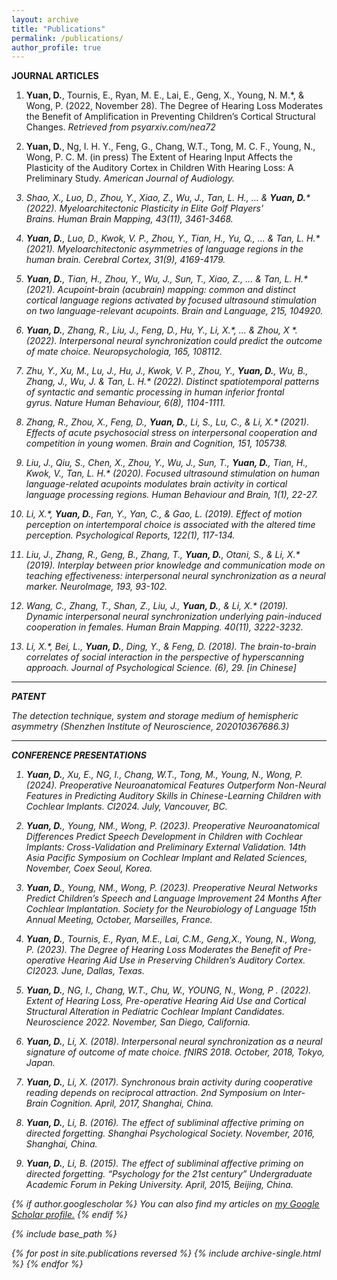 ```yaml
---
layout: archive
title: "Publications"
permalink: /publications/
author_profile: true
---
```

**JOURNAL ARTICLES**

1.  **Yuan, D.**, Tournis, E., Ryan, M. E., Lai, E., Geng, X., Young, N. M.*, & Wong, P. (2022, November 28). The Degree of Hearing Loss Moderates the Benefit of Amplification in Preventing Children’s Cortical Structural Changes. <i>Retrieved from psyarxiv.com/nea72</i>

2. **Yuan, D.**, Ng, I. H. Y., Feng, G., Chang, W.T., Tong, M. C. F., Young, N., Wong, P. C. M. (in press) The Extent of Hearing Input Affects the Plasticity of the Auditory Cortex in Children With Hearing Loss: A Preliminary Study. <i>American Journal of Audiology<i>.

3. Shao, X., Luo, D., Zhou, Y., Xiao, Z., Wu, J., Tan, L. H., ... & **Yuan, D.*** (2022). Myeloarchitectonic Plasticity in Elite Golf Players' Brains. <i>Human Brain Mapping</i>, 43(11), 3461-3468.

4. **Yuan, D.**, Luo, D., Kwok, V. P., Zhou, Y., Tian, H., Yu, Q., ... & Tan, L. H.* (2021). Myeloarchitectonic asymmetries of language regions in the human brain. <i>Cerebral Cortex</i>, 31(9), 4169-4179.

5. **Yuan, D.**, Tian, H., Zhou, Y., Wu, J., Sun, T., Xiao, Z., ... & Tan, L. H.* (2021). Acupoint-brain (acubrain) mapping: common and distinct cortical language regions activated by focused ultrasound stimulation on two language-relevant acupoints. <i>Brain and Language</i>, 215, 104920.

6. **Yuan, D.**, Zhang, R., Liu, J., Feng, D., Hu, Y., Li, X.*, ... & Zhou, X *. (2022). Interpersonal neural synchronization could predict the outcome of mate choice. <i>Neuropsychologia</i>, 165, 108112.

7. Zhu, Y., Xu, M., Lu, J., Hu, J., Kwok, V. P., Zhou, Y., **Yuan, D.**, Wu, B., Zhang, J., Wu, J. & Tan, L. H.* (2022). Distinct spatiotemporal patterns of syntactic and semantic processing in human inferior frontal gyrus. <i>Nature Human Behaviour</i>, 6(8), 1104-1111.

8. Zhang, R., Zhou, X., Feng, D., **Yuan, D.**, Li, S., Lu, C., & Li, X.* (2021). Effects of acute psychosocial stress on interpersonal cooperation and competition in young women. <i>Brain and Cognition</i>, 151, 105738.

9. Liu, J., Qiu, S., Chen, X., Zhou, Y., Wu, J., Sun, T., **Yuan, D.**, Tian, H., Kwok, V., Tan, L. H.* (2020). Focused ultrasound stimulation on human language-related acupoints modulates brain activity in cortical language processing regions. <i>Human Behaviour and Brain</i>, 1(1), 22-27.

10. Li, X.*, **Yuan, D.**, Fan, Y., Yan, C., & Gao, L. (2019). Effect of motion perception on intertemporal choice is associated with the altered time perception. <i>Psychological Reports</i>, 122(1), 117-134.

11. Liu, J., Zhang, R., Geng, B., Zhang, T., **Yuan, D.**, Otani, S., & Li, X.* (2019). Interplay between prior knowledge and communication mode on teaching effectiveness: interpersonal neural synchronization as a neural marker. <i>NeuroImage</i>, 193, 93-102.

12. Wang, C., Zhang, T., Shan, Z., Liu, J., **Yuan, D.**, & Li, X.* (2019). Dynamic interpersonal neural synchronization underlying pain-induced cooperation in females. <i>Human Brain Mapping</i>. 40(11), 3222-3232. 

13. Li, X.*, Bei, L., **Yuan, D.**, Ding, Y., & Feng, D. (2018). The brain-to-brain correlates of social interaction in the perspective of hyperscanning approach. <i>Journal of Psychological Science</i>. (6), 29. [in Chinese]

---
**PATENT**

The detection technique, system and storage medium of hemispheric asymmetry (Shenzhen Institute of Neuroscience, 202010367686.3)

--- 
**CONFERENCE PRESENTATIONS**
1. **Yuan, D.**, Xu, E., NG, I., Chang, W.T., Tong, M., Young, N., Wong, P. (2024). Preoperative Neuroanatomical Features Outperform Non-Neural Features in Predicting Auditory Skills in Chinese-Learning Children with Cochlear Implants. CI2024. July, Vancouver, BC.

2. **Yuan, D.**, Young, NM., Wong, P. (2023). Preoperative Neuroanatomical Differences Predict Speech Development in Children with Cochlear Implants: Cross-Validation and Preliminary External Validation. 14th Asia Pacific Symposium on Cochlear Implant and Related Sciences, November, Coex Seoul, Korea.
 
3. **Yuan, D.**, Young, NM., Wong, P. (2023). Preoperative Neural Networks Predict Children’s Speech and Language Improvement 24 Months After Cochlear Implantation. Society for the Neurobiology of Language 15th Annual Meeting, October, Marseilles, France.

4. **Yuan, D.**, Tournis, E., Ryan, M.E., Lai, C.M., Geng,X., Young, N., Wong, P. (2023). The Degree of Hearing Loss Moderates the Benefit of Pre-operative Hearing Aid Use in Preserving Children’s Auditory Cortex. CI2023. June, Dallas, Texas.

5. **Yuan, D.**, NG, I., Chang, W.T., Chu, W., YOUNG, N., Wong, P . (2022). Extent of Hearing Loss, Pre-operative Hearing Aid Use and Cortical Structural Alteration in Pediatric Cochlear Implant Candidates. Neuroscience 2022. November, San Diego, California.

6. **Yuan, D.**, Li, X. (2018). Interpersonal neural synchronization as a neural signature of outcome of mate choice. fNIRS 2018. October, 2018, Tokyo, Japan.

7. **Yuan, D.**, Li, X. (2017). Synchronous brain activity during cooperative reading depends on reciprocal attraction. 2nd Symposium on Inter-Brain Cognition. April, 2017, Shanghai, China. 

8. **Yuan, D.**, Li, B. (2016). The effect of subliminal affective priming on directed forgetting. Shanghai Psychological Society. November, 2016, Shanghai, China.

9. **Yuan, D.**, Li, B. (2015). The effect of subliminal affective priming on directed forgetting. “Psychology for the 21st century” Undergraduate Academic Forum in Peking University. April, 2015, Beijing, China.



{% if author.googlescholar %}
  You can also find my articles on <u><a href="{{author.googlescholar}}">my Google Scholar profile</a>.</u>
{% endif %}

{% include base_path %}

{% for post in site.publications reversed %}
  {% include archive-single.html %}
{% endfor %}
